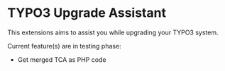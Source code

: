 # TYPO3 Upgrade Assistant

This extensions aims to assist you while upgrading your TYPO3 system.

Current feature(s) are in testing phase:
* Get merged TCA as PHP code